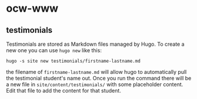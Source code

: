 # ocw-www

## testimonials

Testimonials are stored as Markdown files managed by Hugo. To create a new one
you can use `hugo new` like this:

```
hugo -s site new testimonials/firstname-lastname.md
```

the filename of `firstname-lastname.md` will allow hugo to automatically pull
the testimonial student's name out. Once you run the command there will be a
new file in `site/content/testimonials/` with some placeholder content. Edit
that file to add the content for that student.
